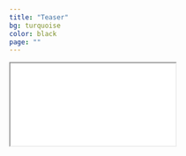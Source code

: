 ```yaml
---
title: "Teaser"
bg: turquoise
color: black
page: ""
---
```

<div class="icontain">
<iframe src="//www.youtube.com/embed/P8jc63Fcbvc" allowfullscreen></iframe>
</div>
